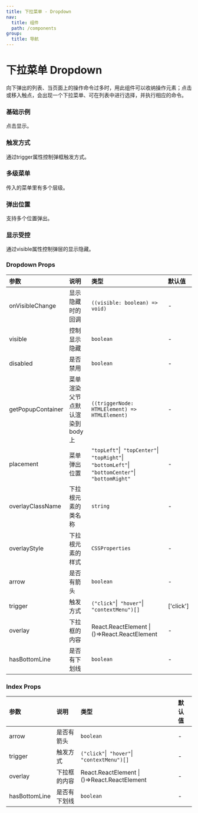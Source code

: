 ```yaml
---
title: 下拉菜单 - Dropdown
nav:
  title: 组件
  path: /components
group:
  title: 导航
---
```

  
# 下拉菜单 Dropdown

向下弹出的列表、当页面上的操作命令过多时，用此组件可以收纳操作元素；点击或移入触点，会出现一个下拉菜单、可在列表中进行选择，并执行相应的命令。

### 基础示例

点击显示。

<code src="./demos/basic.tsx"></code>

### 触发方式

通过trigger属性控制弹框触发方式。

<code src="./demos/click.tsx"></code>

### 多级菜单

传入的菜单里有多个层级。

<code src="./demos/moreMenu.tsx"></code>

### 弹出位置

支持多个位置弹出。

<code src="./demos/dir.tsx"></code>

### 显示受控

通过visible属性控制弹层的显示隐藏。

<code src="./demos/visible.tsx"></code>

### Dropdown Props

| 参数 | 说明 | 类型 | 默认值 |
| :--- | :--- | :--- | :----- |
| onVisibleChange      | 显示隐藏时的回调 | `((visible: boolean) => void)`  | -      |
| visible      | 控制显示隐藏 | `boolean`  | -      |
| disabled      | 是否禁用 | `boolean`  | -      |
| getPopupContainer      | 菜单渲染父节点默认渲染到 body 上 | `((triggerNode: HTMLElement) => HTMLElement)`  | -      |
| placement      | 菜单弹出位置 | `"topLeft"`\|` "topCenter"`\|` "topRight"`\|` "bottomLeft"`\|` "bottomCenter"`\|` "bottomRight"`  | -      |
| overlayClassName      | 下拉根元素的类名称 | `string`  | -      |
| overlayStyle      | 下拉根元素的样式 | `CSSProperties`  | -      |
| arrow      | 是否有箭头 | `boolean`  | -      |
| trigger      | 触发方式 | `("click"`\|` "hover"`\|` "contextMenu")[]`  | ['click']      |
| overlay      | 下拉框的内容  | React.ReactElement  \|  ()=>React.ReactElement | -      |
| hasBottomLine      | 是否有下划线 | `boolean`  | -      |


### Index Props

| 参数 | 说明 | 类型 | 默认值 |
| :--- | :--- | :--- | :----- |
| arrow      | 是否有箭头 | `boolean`  | -      |
| trigger      | 触发方式 | `("click"`\|` "hover"`\|` "contextMenu")[]`  | -      |
| overlay      | 下拉框的内容  | React.ReactElement  \|  ()=>React.ReactElement | -      |
| hasBottomLine      | 是否有下划线 | `boolean`  | -      |

